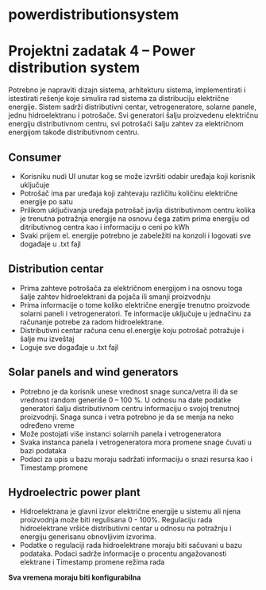 # powerdistributionsystem

# Projektni zadatak 4 – Power distribution system

Potrebno je napraviti dizajn sistema, arhitekturu sistema, implementirati i istestirati rešenje koje simulira rad sistema za distribuciju električne energije. Sistem sadrži distributivni centar, vetrogeneratore, solarne panele, jednu hidroelektranu i potrošače. Svi generatori šalju proizvedenu električnu energiju distributivnom centru, svi potrošači šalju zahtev za električnom energijom takođe distributivnom centru.
## Consumer
-	Korisniku nudi UI unutar kog se može izvršiti odabir uređaja koji korisnik uključuje
-	Potrošač ima par uređaja koji zahtevaju različitu količinu električne energije po satu
-	Prilikom uključivanja uređaja potrošač javlja distributivnom centru kolika je trenutna potražnja energije na osnovu čega zatim prima energiju od ditributivnog centra kao i informaciju o ceni po kWh
-	Svaki prijem el. energije potrebno je zabeležiti na konzoli i logovati sve događaje u .txt fajl
## Distribution centar
-	Prima zahteve potrošača za električnom energijom i na osnovu toga šalje zahtev hidroelektrani da pojača ili smanji proizvodnju
-	Prima informacije o tome koliko električne energije trenutno proizvode solarni paneli i vetrogeneratori. Te informacije uključuje u jednačinu za računanje potrebe za  radom hidroelektrane.
-	Distributivni centar računa cenu el.energije koju potrošač potražuje i šalje mu izveštaj
-	Loguje sve događaje u .txt fajl
## Solar panels and  wind generators
-	Potrebno je da korisnik unese vrednost snage sunca/vetra ili da se vrednost random generiše 
0 – 100 %. U odnosu na date podatke generatori šalju distributivnom centru informaciju o svojoj trenutnoj proizvodnji. Snaga sunca i vetra potrebno je da se menja na neko određeno vreme
-	Može postojati više instanci solarnih panela i vetrogeneratora
-	Svaka instanca panela i vetrogeneratora mora promene snage čuvati u bazi podataka
-	Podaci za upis u bazu moraju sadržati informaciju o snazi resursa kao i Timestamp promene
## Hydroelectric power plant
-	Hidroelektrana je glavni izvor električne energije u sistemu ali njena proizvodnja može biti regulisana 0 - 100%. Regulaciju rada hidroelektrane vršiće distributivni centar u odnosu na potražnju i energiju generisanu obnovljivim izvorima.
-	Podatke o regulaciji rada hidroelektrane moraju biti sačuvani u bazu podataka. Podaci sadrže informacije o procentu angažovanosti elektrane i Timestamp promene režima rada

**Sva vremena moraju biti konfigurabilna**
